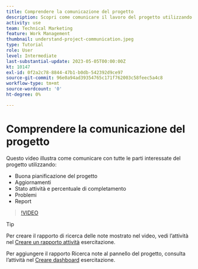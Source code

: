 ```yaml
---
title: Comprendere la comunicazione del progetto
description: Scopri come comunicare il lavoro del progetto utilizzando una buona pianificazione del progetto, aggiornamenti, stato dell’attività, percentuale di completamento, problemi e rapporti.
activity: use
team: Technical Marketing
feature: Work Management
thumbnail: understand-project-communication.jpeg
type: Tutorial
role: User
level: Intermediate
last-substantial-update: 2023-05-05T00:00:00Z
kt: 10147
exl-id: 0f2a2c78-8844-47b1-b0db-542392d9ce97
source-git-commit: 96e0a94ad39354765c171f762003c58feec5a4c8
workflow-type: tm+mt
source-wordcount: '0'
ht-degree: 0%

---
```


# Comprendere la comunicazione del progetto

Questo video illustra come comunicare con tutte le parti interessate del progetto utilizzando:

* Buona pianificazione del progetto
* Aggiornamenti
* Stato attività e percentuale di completamento
* Problemi
* Report

>[!VIDEO](https://video.tv.adobe.com/v/3419150/?quality=12&learn=on)

>[!TIP]
>
>Per creare il rapporto di ricerca delle note mostrato nel video, vedi l’attività nel [Creare un rapporto attività](https://experienceleague.adobe.com/docs/workfront-learn/tutorials-workfront/reporting/basic-reporting/create-a-task-report.html?lang=en) esercitazione.
>
>Per aggiungere il rapporto Ricerca note al pannello del progetto, consulta l’attività nel [Creare dashboard](https://experienceleague.adobe.com/docs/workfront-learn/tutorials-workfront/reporting/basic-reporting/create-dashboards.html?lang=en) esercitazione.
